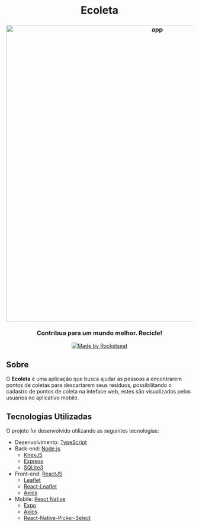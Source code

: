 <h1 align="center">Ecoleta</h1>
<h3 align="center">
    <img alt="app" title="#app" width="800px" src="https://user-images.githubusercontent.com/43592310/84084369-b9d4db00-a9b9-11ea-8793-c736f3f03e5a.png">
    <br><br>
    <b>Contribua para um mundo melhor. Recicle!</b> 
</h3>

<p align="center">
  <a href="https://rocketseat.com.br">
    <img alt="Made by Rocketseat" src="https://img.shields.io/badge/made%20by-Rocketseat-%237519C1">
  </a>
</p>

<a id="sobre"></a>

## Sobre

O <strong>Ecoleta</strong> é uma aplicação que busca ajudar as pessoas a encontrarem pontos de coletas para descartarem seus resíduos, possibilitando o cadastro de pontos de coleta na inteface web, estes são visualizados pelos usuários no aplicativo mobile.

<a id="tecnologias-utilizadas"></a>

## Tecnologias Utilizadas

O projeto foi desenvolvido utilizando as seguintes tecnologias:

- Desenvolvimento: [TypeScript](https://www.typescriptlang.org/)
- Back-end: [Node.js](https://nodejs.org/en/)
  - [KnexJS](http://knexjs.org/)
  - [Express](https://expressjs.com/pt-br/)
  - [SQLite3](https://www.sqlite.org/docs.html)
- Front-end: [ReactJS](https://reactjs.org/)
  - [Leaflet](https://leafletjs.com/)
  - [React-Leaflet](https://react-leaflet.js.org/)
  - [Axios](https://github.com/axios/axios)
- Mobile: [React Native](https://reactnative.dev/)
  - [Expo](https://docs.expo.io/)
  - [Axios](https://github.com/axios/axios)
  - [React-Native-Picker-Select](https://www.npmjs.com/package/react-native-picker-select)

